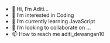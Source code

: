 - 👋 Hi, I’m Aditi...
- 👀 I’m interested in Coding
- 🌱 I’m currently learning JavaScript
- 💞️ I’m looking to collaborate on ...
- 📫 How to reach me aditi_dewangan10

<!---
aditidewangan/aditidewangan is a ✨ special ✨ repository because its `README.md` (this file) appears on your GitHub profile.
You can click the Preview link to take a look at your changes.
--->
